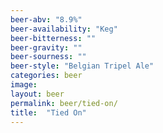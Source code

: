 ```yaml
---
beer-abv: "8.9%"
beer-availability: "Keg"
beer-bitterness: ""
beer-gravity: ""
beer-sourness: ""
beer-style: "Belgian Tripel Ale"
categories: beer
image: 
layout: beer
permalink: beer/tied-on/
title:  "Tied On"
---
```

